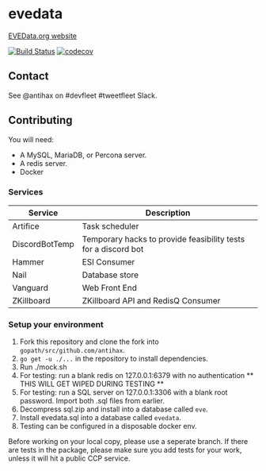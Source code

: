 # evedata


[EVEData.org website](https://www.evedata.org)

[![Build Status](https://travis-ci.org/antihax/evedata.svg?branch=master)](https://travis-ci.org/antihax/evedata)
[![codecov](https://codecov.io/gh/antihax/evedata/branch/master/graph/badge.svg)](https://codecov.io/gh/antihax/evedata)

## Contact
See @antihax on #devfleet #tweetfleet Slack.

## Contributing

You will need:

- A MySQL, MariaDB, or Percona server.
- A redis server.
- Docker

### Services

| Service        | Description | 
| ------------- |-------------| 
| Artifice      | Task scheduler | 
| DiscordBotTemp    | Temporary hacks to provide feasibility tests for a discord bot | 
| Hammer | ESI Consumer |  
| Nail | Database store |  
| Vanguard | Web Front End|  
| ZKillboard | ZKillboard API and RedisQ Consumer |  


### Setup your environment

1. Fork this repository and clone the fork into `gopath/src/github.com/antihax`.
2. `go get -u ./...` in the repository to install dependencies.
3. Run ./mock.sh
4. For testing: run a blank redis on 127.0.0.1:6379 with no authentication ** THIS WILL GET WIPED DURING TESTING **
5. For testing: run a SQL server on 127.0.0.1:3306 with a blank root password. Import both .sql files from earlier.
6. Decompress sql.zip and install into a database called `eve`.
7. Install evedata.sql into a database called `evedata`.
8. Testing can be configured in a disposable docker env.

Before working on your local copy, please use a seperate branch.
If there are tests in the package, please make sure you add tests for your work, unless it will hit a public CCP service.